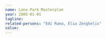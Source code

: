 ```yaml
---
name: Lana Park Masterplan
year: 2005-01-01
tagline:
related-persons: "Edi Rama, Elia Zenghelis"
value:
---
```

